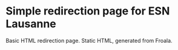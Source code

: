 # Simple redirection page for ESN Lausanne
Basic HTML redirection page. Static HTML, generated from Froala.
